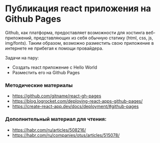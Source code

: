 # Публикация react приложения на Github Pages

Github, как платформа, предоставляет возможности для хостинга веб-приложений, представляющих из себя обычную статику (html, css, js, img/fonts). Таким образом, возможно разместить свою приложение в интернете не прибегая к помощи провайдера. 

Задачи на пару:
- Создать react приложение c Hello World
- Разместить его на Github Pages

### Методические материалы
- https://github.com/gitname/react-gh-pages
- https://blog.logrocket.com/deploying-react-apps-github-pages/
- https://create-react-app.dev/docs/deployment/#github-pages

### Дополнительный материал для чтения:
- https://habr.com/ru/articles/508216/
- https://habr.com/ru/companies/otus/articles/515078/